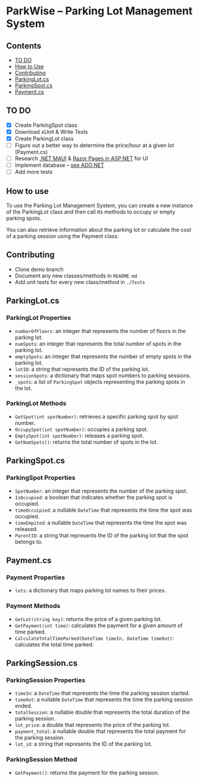 # ParkWise – Parking Lot Management System

## Contents

- [TO DO](#todo)
- [How to Use](#howto)
- [Contributing](#contributing)
- [ParkingLot.cs](#parkinglotcs)
- [ParkingSpot.cs](#parkingspotcs)
- [Payment.cs](#paymentcs)

## TO DO <a id="todo"> </a>

- [X] Create ParkingSpot class
- [X] Download xUnit & Write Tests
- [X] Create ParkingLot class
- [ ] Figure out a better way to determine the price/hour at a given lot (Payment.cs)
- [ ] Research [.NET MAUI](https://learn.microsoft.com/en-us/dotnet/maui/what-is-maui?view=net-maui-7.0) & [Razor Pages in ASP.NET](https://learn.microsoft.com/en-us/aspnet/core/razor-pages/?view=aspnetcore-7.0&tabs=visual-studio-code) for UI
- [ ] Implement database – [see ADO.NET](https://learn.microsoft.com/en-us/troubleshoot/developer/visualstudio/csharp/language-compilers/create-sql-server-database-programmatically)
- [ ] Add more tests

## How to use <a id="howto"> </a>

To use the Parking Lot Management System, you can create a new instance of the ParkingLot class and then call its methods to occupy or empty parking spots.

You can also retrieve information about the parking lot or calculate the cost of a parking session using the Payment class.

## Contributing

- Clone demo branch
- Document any new classes/methods in `README.md`
- Add unit tests for every new class/method in `./Tests`

## ParkingLot.cs

### ParkingLot Properties

- `numberOfFloors`: an integer that represents the number of floors in the parking lot.
- `numSpots`: an integer that represents the total number of spots in the parking lot.
- `emptySpots`: an integer that represents the number of empty spots in the parking lot.
- `lotID`: a string that represents the ID of the parking lot.
- `sessionSpots`: a dictionary that maps spot numbers to parking sessions.
- `_spots`: a list of `ParkingSpot` objects representing the parking spots in the lot.

### ParkingLot Methods

- `GetSpot(int spotNumber)`: retrieves a specific parking spot by spot number.
- `OccupySpot(int spotNumber)`: occupies a parking spot.
- `EmptySpot(int spotNumber)`: releases a parking spot.
- `GetNumSpots()`: returns the total number of spots in the lot.

## ParkingSpot.cs

### ParkingSpot Properties

- `SpotNumber`: an integer that represents the number of the parking spot.
- `IsOccupied`: a boolean that indicates whether the parking spot is occupied.
- `timeOccuipied`: a nullable `DateTime` that represents the time the spot was occupied.
- `timeEmpited`: a nullable `DateTime` that represents the time the spot was released.
- `ParentID`: a string that represents the ID of the parking lot that the spot belongs to.

## Payment.cs

### Payment Properties

- `lots`: a dictionary that maps parking lot names to their prices.

### Payment Methods

- `GetLot(string key)`: returns the price of a given parking lot.
- `GetPayment(int time)`: calculates the payment for a given amount of time parked.
- `CalculateTotalTimeParked(DateTime timeIn, DateTime timeOut)`: calculates the total time parked.

## ParkingSession.cs

### ParkingSession Properties

- `timeIn`: a `DateTime` that represents the time the parking session started.
- `timeOut`: a nullable `DateTime` that represents the time the parking session ended.
- `totalSession`: a nullable double that represents the total duration of the parking session.
- `lot_price`: a double that represents the price of the parking lot.
- `payment_total`: a nullable double that represents the total payment for the parking session.
- `lot_id`: a string that represents the ID of the parking lot.

### ParkingSession Method

- `GetPayment()`: returns the payment for the parking session.
